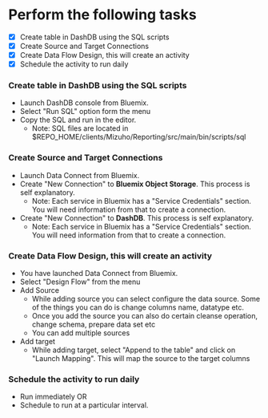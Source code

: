 # Perform the following tasks
- [x] Create table in DashDB using the SQL scripts
- [x] Create Source and Target Connections 
- [x] Create Data Flow Design, this will create an activity
- [x] Schedule the activity to run daily

### Create table in DashDB using the SQL scripts
- Launch DashDB console from Bluemix.
- Select "Run SQL" option form the menu
- Copy the SQL and run in the editor. 
  - Note: SQL files are located in $REPO_HOME/clients/Mizuho/Reporting/src/main/bin/scripts/sql
  
### Create Source and Target Connections 
- Launch Data Connect from Bluemix.
- Create "New Connection" to **Bluemix Object Storage**. This process is self explanatory. 
  - Note: Each service in Bluemix has a "Service Credentials" section. You will need information from that to create a connection.
- Create "New Connection" to **DashDB**. This process is self explanatory.   
  - Note: Each service in Bluemix has a "Service Credentials" section. You will need information from that to create a connection.
  
### Create Data Flow Design, this will create an activity
- You have launched Data Connect from Bluemix.
- Select "Design Flow" from the menu
- Add Source
  - While adding source you can select configure the data source. Some of the things you can do is change columns name, datatype etc.
  - Once you add the source you can also do certain cleanse operation, change schema, prepare data set etc
  - You can add multiple sources
- Add target
  - While adding target, select "Append to the table" and click on "Launch Mapping". This will map the source to the target columns

### Schedule the activity to run daily
- Run immediately OR
- Schedule to run at a particular interval.
  


  
